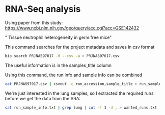 # RNA-Seq analysis
Using paper from this study: https://www.ncbi.nlm.nih.gov/geo/query/acc.cgi?acc=GSE142432 

" Tissue neutrophil heterogeneity in germ free mice"

This command searches for the project metadata and saves in csv format

``` bash
bio search PRJNA597017 -H --csv -a > PRJNA597017.csv
```
The useful information is in the samples_title column

Using this command, the run info and sample info can be combined

``` bash
cat PRJNA597017.csv | csvcut -c run_accession,sample_title > run_sample_info.txt
```

We're just interested in the lung samples, so I extracted the required runs before we get the data from the SRA: 

```bash
cat run_sample_info.txt | grep lung | cut -f 1 -d , > wanted_runs.txt
```
